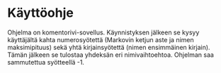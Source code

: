 # Käyttöohje

Ohjelma on komentorivi-sovellus. Käynnistyksen jälkeen se kysyy käyttäjältä kahta numerosyötettä (Markovin 
ketjun aste ja nimen maksimipituus) sekä yhtä kirjainsyötettä (nimen ensimmäinen kirjain). Tämän jälkeen
 se tulostaa yhdeksän eri nimivaihtoehtoa. Ohjelman saa sammutettua syötteellä -1.
